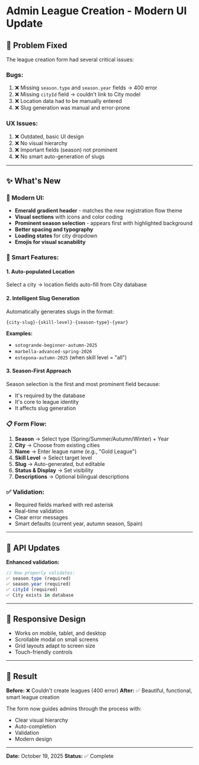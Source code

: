 # Admin League Creation - Modern UI Update

## 🎯 Problem Fixed

The league creation form had several critical issues:

### **Bugs:**
1. ❌ Missing `season.type` and `season.year` fields → 400 error
2. ❌ Missing `cityId` field → couldn't link to City model
3. ❌ Location data had to be manually entered
4. ❌ Slug generation was manual and error-prone

### **UX Issues:**
1. ❌ Outdated, basic UI design
2. ❌ No visual hierarchy
3. ❌ Important fields (season) not prominent
4. ❌ No smart auto-generation of slugs

---

## ✨ What's New

### **🎨 Modern UI:**
- **Emerald gradient header** - matches the new registration flow theme
- **Visual sections** with icons and color coding
- **Prominent season selection** - appears first with highlighted background
- **Better spacing and typography**
- **Loading states** for city dropdown
- **Emojis for visual scanability**

### **🧠 Smart Features:**

#### **1. Auto-populated Location**
Select a city → location fields auto-fill from City database

#### **2. Intelligent Slug Generation**
Automatically generates slugs in the format:
```
{city-slug}-{skill-level}-{season-type}-{year}
```

**Examples:**
- `sotogrande-beginner-autumn-2025`
- `marbella-advanced-spring-2026`
- `estepona-autumn-2025` (when skill level = "all")

#### **3. Season-First Approach**
Season selection is the first and most prominent field because:
- It's required by the database
- It's core to league identity
- It affects slug generation

### **📋 Form Flow:**

1. **Season** → Select type (Spring/Summer/Autumn/Winter) + Year
2. **City** → Choose from existing cities
3. **Name** → Enter league name (e.g., "Gold League")
4. **Skill Level** → Select target level
5. **Slug** → Auto-generated, but editable
6. **Status & Display** → Set visibility
7. **Descriptions** → Optional bilingual descriptions

### **✅ Validation:**

- Required fields marked with red asterisk
- Real-time validation
- Clear error messages
- Smart defaults (current year, autumn season, Spain)

---

## 🔧 API Updates

**Enhanced validation:**
```javascript
// Now properly validates:
✅ season.type (required)
✅ season.year (required)
✅ cityId (required)
✅ City exists in database
```

---

## 📱 Responsive Design

- Works on mobile, tablet, and desktop
- Scrollable modal on small screens
- Grid layouts adapt to screen size
- Touch-friendly controls

---

## 🎯 Result

**Before:** ❌ Couldn't create leagues (400 error)
**After:** ✅ Beautiful, functional, smart league creation

The form now guides admins through the process with:
- Clear visual hierarchy
- Auto-completion
- Validation
- Modern design

---

**Date:** October 19, 2025
**Status:** ✅ Complete
